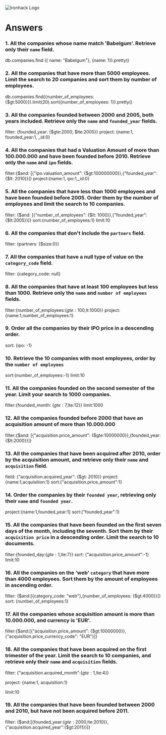 ![Ironhack Logo](https://i.imgur.com/1QgrNNw.png)

# Answers

### 1. All the companies whose name match 'Babelgum'. Retrieve only their `name` field.
 db.companies.find ({ name: "Babelgum"}, {name: 1}).pretty()


### 2. All the companies that have more than 5000 employees. Limit the search to 20 companies and sort them by **number of employees**.

 db.companies.find({number_of_employees: {$gt:5000}}).limit(20).sort({number_of_employees: 1}).pretty()

### 3. All the companies founded between 2000 and 2005, both years included. Retrieve only the `name` and `founded_year` fields.

filter: {founded_year: {$gte:2000, $lte:2005}}
project: {name:1, founded_year:1, _id:0}

### 4. All the companies that had a Valuation Amount of more than 100.000.000 and have been founded before 2010. Retrieve only the `name` and `ipo` fields.
filter:{$and: [{"ipo.valuation_amount": {$gt:100000000}},{"founded_year": {$lt: 2010}}]}
project:{name:1, ipo:1,_id:0}


### 5. All the companies that have less than 1000 employees and have been founded before 2005. Order them by the number of employees and limit the search to 10 companies.

filter: {$and: [{"number_of_employees": {$lt: 1000}},{"founded_year": {$lt:2005}}]}
sort:{number_of_employees:1}
limit:10

### 6. All the companies that don't include the `partners` field.

filter: {partners: {$size:0}}

### 7. All the companies that have a null type of value on the `category_code` field.

filter: {category_code: null}

### 8. All the companies that have at least 100 employees but less than 1000. Retrieve only the `name` and `number of employees` fields.

filter:{number_of_employees:{$gte:100,$lt:1000}}
project: {name:1,number_of_employees:1}

### 9. Order all the companies by their IPO price in a descending order.

sort: {ipo: -1}

### 10. Retrieve the 10 companies with most employees, order by the `number of employees`

sort:{number_of_employees:-1}
limit:10

### 11. All the companies founded on the second semester of the year. Limit your search to 1000 companies.

filter:{founded_month: {$gte:7,$lte:12}}
limit:1000

### 12. All the companies founded before 2000 that have an acquisition amount of more than 10.000.000

filter:{$and: [{"acquisition.price_amount": {$gte:10000000}},{founded_year: {$lt:2000}}]}

### 13. All the companies that have been acquired after 2010, order by the acquisition amount, and retrieve only their `name` and `acquisition` field.

field: {"acquisition.acquired_year": {$gt: 2010}}
project:{name:1,acquisition:1}
sort:{"acquisition.price_amount":1}

### 14. Order the companies by their `founded year`, retrieving only their `name` and `founded year`.
project:{name:1,founded_year:1}
sort:{"founded_year":1}

### 15. All the companies that have been founded on the first seven days of the month, including the seventh. Sort them by their `acquisition price` in a descending order. Limit the search to 10 documents.

filter:{founded_day:{$gte:1,$lte:7}}
sort: {"acquisition.price_amount":-1}
limit:10

### 16. All the companies on the 'web' `category` that have more than 4000 employees. Sort them by the amount of employees in ascending order.
filter: {$and:[{category_code: "web"},{number_of_employees: {$gt:4000}}]}
sort: {number_of_employees:1}

### 17. All the companies whose acquisition amount is more than 10.000.000, and currency is 'EUR'.

filter:{$and:[{"acquisition.price_amount": {$gt:10000000}},{"acquisition.price_currency_code": "EUR"}]}

### 18. All the companies that have been acquired on the first trimester of the year. Limit the search to 10 companies, and retrieve only their `name` and `acquisition` fields.

filter:
{"acquisition.acquired_month":{$gte:1,$lte:4}}

project: {name:1, acquisition:1}

limit:10

### 19. All the companies that have been founded between 2000 and 2010, but have not been acquired before 2011.

filter: {$and:[{founded_year:{$gte:2000,$lte:2010}},{"acquisition.acquired_year":{$gt:2011}}]}
